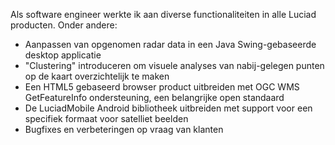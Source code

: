 Als software engineer werkte ik aan diverse functionaliteiten in alle Luciad producten. Onder andere:
* Aanpassen van opgenomen radar data in een Java Swing-gebaseerde desktop applicatie
* "Clustering" introduceren om visuele analyses van nabij-gelegen punten op de kaart overzichtelijk te maken
* Een HTML5 gebaseerd browser product uitbreiden met OGC WMS GetFeatureInfo ondersteuning, een belangrijke open standaard
* De LuciadMobile Android bibliotheek uitbreiden met support voor een specifiek formaat voor satelliet beelden
* Bugfixes en verbeteringen op vraag van klanten

